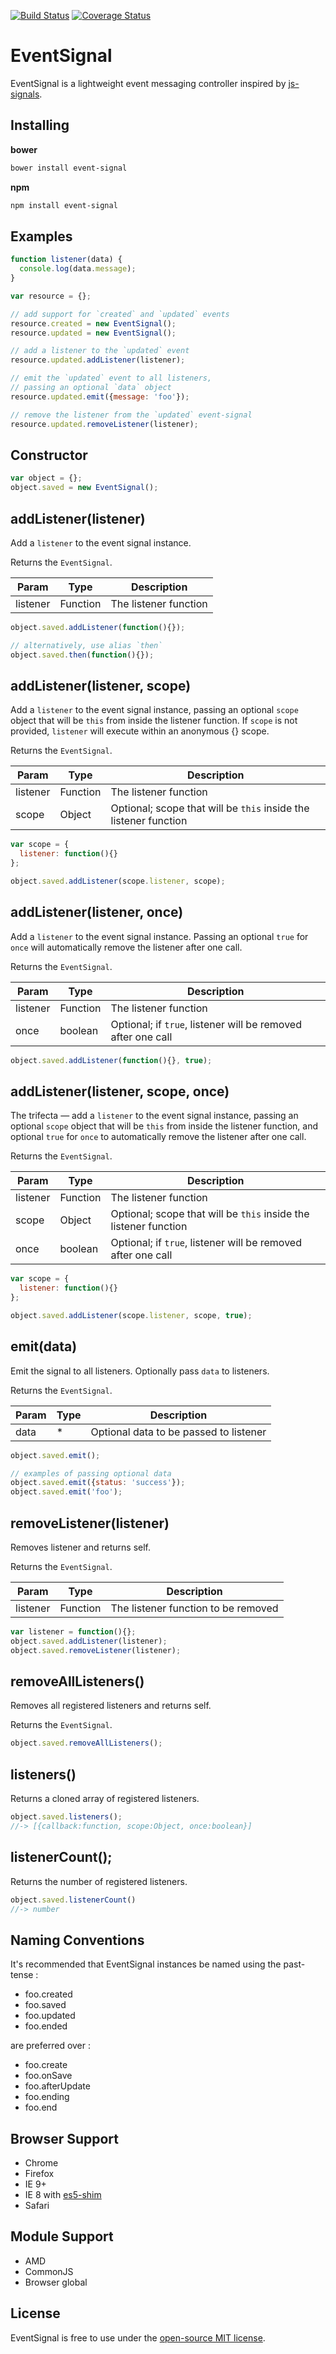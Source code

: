 [![Build Status](https://travis-ci.org/r-park/event-signal.svg?branch=master)](https://travis-ci.org/r-park/event-signal)
[![Coverage Status](https://coveralls.io/repos/r-park/event-signal/badge.svg)](https://coveralls.io/r/r-park/event-signal)
# EventSignal
EventSignal is a lightweight event messaging controller inspired by [js-signals](https://github.com/millermedeiros/js-signals).

## Installing
**bower**
```bash
bower install event-signal
```
**npm**
```bash
npm install event-signal
```

## Examples
```javascript
function listener(data) {
  console.log(data.message);
}

var resource = {};

// add support for `created` and `updated` events
resource.created = new EventSignal();
resource.updated = new EventSignal();

// add a listener to the `updated` event
resource.updated.addListener(listener);

// emit the `updated` event to all listeners,
// passing an optional `data` object
resource.updated.emit({message: 'foo'});

// remove the listener from the `updated` event-signal
resource.updated.removeListener(listener);
```

## Constructor
```javascript
var object = {};
object.saved = new EventSignal();
```

## addListener(listener)
Add a `listener` to the event signal instance. 

Returns the `EventSignal`.

Param          | Type          |Description
---------------|---------------|---------------------------------------------------
listener       | Function      | The listener function
```javascript
object.saved.addListener(function(){});

// alternatively, use alias `then`
object.saved.then(function(){});
```

## addListener(listener, scope)
Add a `listener` to the event signal instance, passing an optional `scope` object that will be `this` from inside the listener function. If `scope` is not provided, `listener` will execute within an anonymous {} scope.

Returns the `EventSignal`.

Param          | Type          | Description
---------------|---------------|---------------------------------------------------
listener       | Function      | The listener function 
scope          | Object        | Optional; scope that will be `this` inside the listener function
```javascript
var scope = {
  listener: function(){}
};

object.saved.addListener(scope.listener, scope);
```

## addListener(listener, once)
Add a `listener` to the event signal instance. Passing an optional `true` for `once` will automatically remove the listener after one call.

Returns the `EventSignal`.

Param          | Type          | Description
---------------|---------------|---------------------------------------------------
listener       | Function      | The listener function  
once           | boolean       | Optional; if `true`, listener will be removed after one call
```javascript
object.saved.addListener(function(){}, true);
```

## addListener(listener, scope, once)
The trifecta — add a `listener` to the event signal instance, passing an optional `scope` object that will be `this` from inside the listener function, and optional `true` for `once` to automatically remove the listener after one call.

Returns the `EventSignal`.

Param          | Type          | Description
---------------|---------------|---------------------------------------------------
listener       | Function      | The listener function
scope          | Object        | Optional; scope that will be `this` inside the listener function
once           | boolean       | Optional; if `true`, listener will be removed after one call
```javascript
var scope = {
  listener: function(){}
};

object.saved.addListener(scope.listener, scope, true);
```

## emit(data)
Emit the signal to all listeners. Optionally pass `data` to listeners.

Returns the `EventSignal`.

Param          | Type          | Description
---------------|---------------|---------------------------------------------------
data           |    *          | Optional data to be passed to listener
```javascript
object.saved.emit();

// examples of passing optional data
object.saved.emit({status: 'success'});
object.saved.emit('foo');
```

## removeListener(listener)
Removes listener and returns self.

Returns the `EventSignal`.

Param          | Type          |Description
---------------|---------------|---------------------------------------------------
listener       | Function      | The listener function to be removed
```javascript
var listener = function(){};
object.saved.addListener(listener);
object.saved.removeListener(listener);
```

## removeAllListeners()
Removes all registered listeners and returns self.

Returns the `EventSignal`.

```javascript
object.saved.removeAllListeners();
```

## listeners()
Returns a cloned array of registered listeners.
```javascript
object.saved.listeners();
//-> [{callback:function, scope:Object, once:boolean}]
```

## listenerCount();
Returns the number of registered listeners.
```javascript
object.saved.listenerCount()
//-> number
```

## Naming Conventions
It's recommended that EventSignal instances be named using the past-tense :
- foo.created
- foo.saved
- foo.updated
- foo.ended

are preferred over :
- foo.create
- foo.onSave
- foo.afterUpdate
- foo.ending
- foo.end

## Browser Support
- Chrome 
- Firefox 
- IE 9+ 
- IE 8 with [es5-shim](https://github.com/es-shims/es5-shim)
- Safari

## Module Support
- AMD
- CommonJS
- Browser global

## License
EventSignal is free to use under the [open-source MIT license](https://github.com/r-park/event-signal/blob/master/LICENSE).
